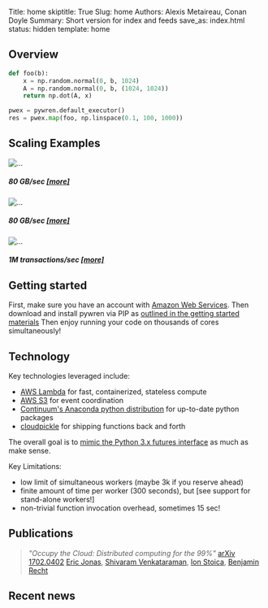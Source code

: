 Title: home
skiptitle: True
Slug: home
Authors: Alexis Metaireau, Conan Doyle
Summary: Short version for index and feeds
save_as: index.html
status: hidden
template: home

## Overview

```python
def foo(b):
    x = np.random.normal(0, b, 1024)
    A = np.random.normal(0, b, (1024, 1024))
    return np.dot(A, x)

pwex = pywren.default_executor()
res = pwex.map(foo, np.linspace(0.1, 100, 1000))
```

## Scaling Examples
<div class="row">
<div class="col-sm-6 col-md-4">
    <div class="thumbnail">
      <img src="images/microbench_flops.flops_with_insert.png" alt="...">
      <div class="caption">
        <h5> 80 GB/sec <a href=#">[more]</a> </h5>
      </div>
    </div>
  </div>
  
  <div class="col-sm-6 col-md-4">
    <div class="thumbnail">
      <img src="images/microbench_s3_thru.s3_agg_tput_combined.png" alt="...">
      <div class="caption">
        <h5> 80 GB/sec <a href=#">[more]</a> </h5>
      </div>
    </div>
  </div>

  <div class="col-sm-6 col-md-4">
    <div class="thumbnail">
      <img src="images/microbench_redis.redis_read_write_128b_combined.png" alt="...">
      <div class="caption">
        <h5> 1M transactions/sec <a href=#">[more]</a> </h5>
      </div>
    </div>
  </div>
  
</div>


## Getting started

First, make sure you have an account
with [Amazon Web Services](https://aws.amazon.com/). Then download and
install pywren via PIP
as
[outlined in the getting started materials](http://localhost:8000/pages/gettingstarted.html) Then
enjoy running your code on thousands of cores simultaneously!

## Technology 

Key technologies leveraged include:

* [AWS Lambda](https://aws.amazon.com/lambda/) for fast, containerized, stateless compute
* [AWS S3](https://aws.amazon.com/s3/) for event coordination
* [Continuum's Anaconda python distribution](https://www.continuum.io/downloads) for up-to-date python packages
* [cloudpickle](https://github.com/cloudpipe/cloudpickle) for shipping functions back and forth

The overall goal is to [mimic the Python 3.x futures interface](http://pythonhosted.org/futures/) as
much as make sense. 

Key Limitations:
* low limit of simultaneous workers (maybe 3k if you reserve ahead)
* finite amount of time per worker (300 seconds), but [see support for stand-alone workers!]
* non-trivial function invocation overhead, sometimes 15 sec! 

## Publications

> *"Occupy the Cloud: Distributed computing for the 99%"* [arXiv 1702.0402](https://arxiv.org/abs/1702.04024) 
> [Eric Jonas](http://ericjonas.com), [Shivaram Venkataraman](http://shivaram.org/), 
> [Ion Stoica](https://people.eecs.berkeley.edu/~istoica/), [Benjamin Recht](https://people.eecs.berkeley.edu/~brecht/)

## Recent news

